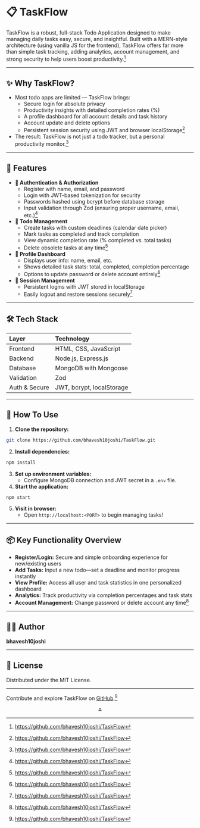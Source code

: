 # 📋 TaskFlow

TaskFlow is a robust, full-stack Todo Application designed to make managing daily tasks easy, secure, and insightful. Built with a MERN-style architecture (using vanilla JS for the frontend), TaskFlow offers far more than simple task tracking, adding analytics, account management, and strong security to help users boost productivity.[^1]

***

## ✨ Why TaskFlow?

- Most todo apps are limited — TaskFlow brings:
    - Secure login for absolute privacy
    - Productivity insights with detailed completion rates (%)
    - A profile dashboard for all account details and task history
    - Account update and delete options
    - Persistent session security using JWT and browser localStorage[^1]
- The result: TaskFlow is not just a todo tracker, but a personal productivity monitor.[^1]

***

## 🚀 Features

- **🔐 Authentication \& Authorization**
    - Register with name, email, and password
    - Login with JWT-based tokenization for security
    - Passwords hashed using bcrypt before database storage
    - Input validation through Zod (ensuring proper username, email, etc.)[^1]
- **📝 Todo Management**
    - Create tasks with custom deadlines (calendar date picker)
    - Mark tasks as completed and track completion
    - View dynamic completion rate (% completed vs. total tasks)
    - Delete obsolete tasks at any time[^1]
- **👤 Profile Dashboard**
    - Displays user info: name, email, etc.
    - Shows detailed task stats: total, completed, completion percentage
    - Options to update password or delete account entirely[^1]
- **🔄 Session Management**
    - Persistent logins with JWT stored in localStorage
    - Easily logout and restore sessions securely[^1]

***

## 🛠️ Tech Stack

| Layer | Technology |
| :-- | :-- |
| Frontend | HTML, CSS, JavaScript |
| Backend | Node.js, Express.js |
| Database | MongoDB with Mongoose |
| Validation | Zod |
| Auth \& Secure | JWT, bcrypt, localStorage |


***

## 🏁 How To Use

1. **Clone the repository:**

```bash
git clone https://github.com/bhavesh10joshi/TaskFlow.git
```

2. **Install dependencies:**

```bash
npm install
```

3. **Set up environment variables:**
    - Configure MongoDB connection and JWT secret in a `.env` file.
4. **Start the application:**

```bash
npm start
```

5. **Visit in browser:**
    - Open `http://localhost:<PORT>` to begin managing tasks!

***

## 📦 Key Functionality Overview

- **Register/Login:** Secure and simple onboarding experience for new/existing users
- **Add Tasks:** Input a new todo—set a deadline and monitor progress instantly
- **View Profile:** Access all user and task statistics in one personalized dashboard
- **Analytics:** Track productivity via completion percentages and task stats
- **Account Management:** Change password or delete account any time[^1]

***

## 👨‍💻 Author

**bhavesh10joshi**

***

## 📜 License

Distributed under the MIT License.

***

Contribute and explore TaskFlow on [GitHub](https://github.com/bhavesh10joshi/TaskFlow).[^1]

<div align="center">⁂</div>

[^1]: https://github.com/bhavesh10joshi/TaskFlow

